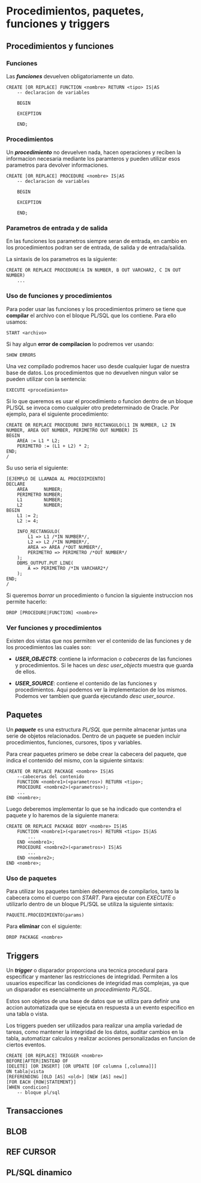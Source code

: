 
# Procedimientos, paquetes, funciones y triggers

## Procedimientos y funciones

### Funciones

Las ***funciones*** devuelven obligatoriamente un dato.

```PL/SQL
CREATE [OR REPLACE] FUNCTION <nombre> RETURN <tipo> IS|AS
    -- declaracion de variables

    BEGIN

    EXCEPTION

    END;
```

### Procedimientos

Un ***procedimiento*** no devuelven nada, hacen operaciones y reciben la informacion necesaria mediante los paramteros y pueden utilizar esos parametros para devolver informaciones.

```PLSQL
CREATE [OR REPLACE] PROCEDURE <nombre> IS|AS
    -- declaracion de variables

    BEGIN

    EXCEPTION

    END;
```

### Parametros de entrada y de salida

En las funciones los parametros siempre seran de entrada, en cambio en los procedimientos podran ser de entrada, de salida y de entrada/salida.

La sintaxis de los parametros es la siguiente:

```PLSQL
CREATE OR REPLACE PROCEDURE(A IN NUMBER, B OUT VARCHAR2, C IN OUT NUMBER)
    ...
```

### Uso de funciones y procedimientos

Para poder usar las funciones y los procedimientos primero se tiene que **compilar** el archivo con el bloque PL/SQL que los contiene. Para ello usamos:

```PLSQL
START <archivo>
```

Si hay algun **error de compilacion** lo podremos ver usando:

```PLSQL
SHOW ERRORS
```

Una vez compilado podremos hacer uso desde cualquier lugar de nuestra base de datos. Los procedimientos que no devuelven ningun valor se pueden utilizar con la sentencia:

```PLSQL
EXECUTE <procedimiento>
```

Si lo que queremos es usar el procedimiento o funcion dentro de un bloque PL/SQL se invoca como cualquier otro predeterminado de Oracle. Por ejemplo, para el siguiente procedimiento:

```PLSQL
CREATE OR REPLACE PROCEDURE INFO_RECTANGULO(L1 IN NUMBER, L2 IN NUMBER, AREA OUT NUMBER, PERIMETRO OUT NUMBER) IS
BEGIN
    AREA := L1 * L2;
    PERIMETRO := (L1 + L2) * 2;
END;
/
```

Su uso seria el siguiente:

```PLSQL
[EJEMPLO DE LLAMADA AL PROCEDIMIENTO]
DECLARE
    AREA      NUMBER;
    PERIMETRO NUMBER;
    L1        NUMBER;
    L2        NUMBER;
BEGIN
    L1 := 2;
    L2 := 4;

    INFO_RECTANGULO(
        L1 => L1 /*IN NUMBER*/,
        L2 => L2 /*IN NUMBER*/,
        AREA => AREA /*OUT NUMBER*/,
        PERIMETRO => PERIMETRO /*OUT NUMBER*/
    );
    DBMS_OUTPUT.PUT_LINE(
        A => PERIMETRO /*IN VARCHAR2*/
    );
END;
/
```

Si queremos *borrar* un procedimiento o funcion la siguiente instruccion nos permite hacerlo:

```PLSQL
DROP [PROCEDURE|FUNCTION] <nombre>
```

### Ver funciones y procedimientos

Existen dos vistas que nos permiten ver el contenido de las funciones y de los procedimientos las cuales son:

- ***USER_OBJECTS***: contiene la informacion o *cabeceras* de las funciones y procedimientos. Si le haces un *desc user_objects* muestra que guarda de ellos.

- ***USER_SOURCE***: contiene el contenido de las funciones y procedimientos. Aqui podemos ver la implementacion de los mismos. Podemos ver tambien que guarda ejecutando *desc user_source*.

## Paquetes

Un ***paquete*** es una estructura *PL/SQL* que permite almacenar juntas una serie de objetos relacionados. Dentro de un paquete se pueden incluir procedimientos, funciones, cursores, tipos y variables.

Para crear paquetes primero se debe crear la cabecera del paquete, que indica el contenido del mismo, con la siguiente sintaxis:

```PLSQL
CREATE OR REPLACE PACKAGE <nombre> IS|AS
    --cabeceras del contenido
    FUNCTION <nombre1>(<parametros>) RETURN <tipo>;
    PROCEDURE <nombre2>(<parametros>);
    ...
END <nombre>;
```

Luego deberemos implementar lo que se ha indicado que contendra el paquete y lo haremos de la siguiente manera:

```PLSQL
CREATE OR REPLACE PACKAGE BODY <nombre> IS|AS
    FUNCTION <nombre1>(<parametros>) RETURN <tipo> IS|AS
        ...
    END <nombre1>;
    PROCEDURE <nombre2>(<parametros>) IS|AS
        ...
    END <nombre2>;
END <nombre>;
```

### Uso de paquetes

Para utilizar los paquetes tambien deberemos de compilarlos, tanto la cabecera como el cuerpo con *START*. Para ejecutar con *EXECUTE* o utilizarlo dentro de un bloque PL/SQL se utiliza la siguiente sintaxis:

```PLSQL
PAQUETE.PROCEDIMIENTO(params)
```

Para **eliminar** con el siguiente:

```PLSQL
DROP PACKAGE <nombre>
```

## Triggers

Un ***trigger*** o disparador proporciona una tecnica procedural para especificar y mantener las restricciones de integridad. Permiten a los usuarios especificar las condiciones de integridad mas complejas, ya que un disparador es esencialmente un *procedimiento* *PL/SQL*.

Estos son objetos de una base de datos que se utiliza para definir una accion automatizada que se ejecuta en respuesta a un evento especifico en una tabla o vista.

Los triggers pueden ser utilizados para realizar una amplia variedad de tareas, como mantener la integridad de los datos, auditar cambios en la tabla, automatizar calculos y realizar acciones personalizadas en funcion de ciertos eventos.

```PLSQL
CREATE [OR REPLACE] TRIGGER <nombre>
BEFORE|AFTER|INSTEAD OF
[DELETE] [OR INSERT] [OR UPDATE [OF columna [,columna]]]
ON tabla|vista
[REFERENDING [OLD [AS] <old>] [NEW [AS] new]]
[FOR EACH {ROW|STATEMENT}]
[WHEN condicion]
    -- bloque pl/sql
```

## Transacciones

## BLOB

## REF CURSOR

## PL/SQL dinamico
